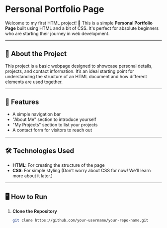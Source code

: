 # Personal Portfolio Page  

Welcome to my first HTML project! 🎉 This is a simple **Personal Portfolio Page** built using HTML and a bit of CSS. It's perfect for absolute beginners who are starting their journey in web development.  

---

## 📖 About the Project  

This project is a basic webpage designed to showcase personal details, projects, and contact information. It’s an ideal starting point for understanding the structure of an HTML document and how different elements are used together.  

---

## 🚀 Features  

- A simple navigation bar  
- "About Me" section to introduce yourself  
- "My Projects" section to list your projects  
- A contact form for visitors to reach out  

---

## 🛠️ Technologies Used  

- **HTML**: For creating the structure of the page  
- **CSS**: For simple styling (Don’t worry about CSS for now! We'll learn more about it later.)

---

## 🖥️ How to Run  

1. **Clone the Repository**  
   ```bash  
   git clone https://github.com/your-username/your-repo-name.git  
